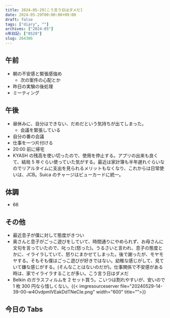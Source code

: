 ```yaml
---
title: 2024-05-29[こう言う日はダメだ]
date: 2024-05-29T00:00:00+09:00
draft: false
tags: ["diary", ""]
archives: ["2024-05"]
n年日記: ["0529"]
slug: 264386
---
```


## 午前

- 朝の不安感と緊張感強め
  - 次の案件の心配とか
- 昨日の実験の後処理
- ミーティング

## 午後

- 昼休みに、自分はできない、だめだという気持ちが出てしまった。
  - 会議を緊張している
- 自分の番の会議
- 仕事を一つ片付ける
- 20:00 前に帰宅
- KYASH の残高を使い切ったので、使用を停止する。アプリの出来も良くて、結局 5 年ぐらい使っていた気がする。最近は家計簿も半年遅れぐらいなのでリアルタイムに支出を見られるメリットもなくなり、これからは日常使いは、JCB。Suica のチャージはビューカードに統一。

## 体調

- 66

## その他

- 最近息子が僕に対して態度がきつい
- 奥さんと息子がごっこ遊びをしていて、時間通りにやめられず、お母さんに文句を言っていたので、叱った(怒った)。うるさいと言われ、息子の態度とかに、イライラしていて、怒りにまかせてしまった。後で謝ったが、モヤモヤする。そもそも僕はごっこ遊びが好きではない。幼稚な感じがして、見ていて嫌な感じがする。(そんなことはないのだが)。仕事関係で不安感がある時は、家でイライラすることが多い。こう言う日はダメだ
- Belkin のガラスフィルムを 2 セット買う。こいつは割れやすいが、安いので 1 枚 300 円なら惜しくない。{{< imgresourceserver file="20240529-14-39-00-w4OvdpmlVEakDdTNeCIe.png" width="600" title="">}}

## 今日の Tabs
